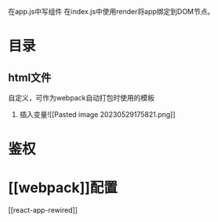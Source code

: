在app.js中写组件
在index.js中使用render将app绑定到DOM节点。
# 目录
## html文件
自定义，可作为webpack自动打包时使用的模板
1. 插入变量![[Pasted image 20230529175821.png]]

# 鉴权

# [[webpack]]配置
[[react-app-rewired]] 